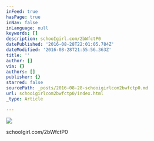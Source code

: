 ```yaml
---
inFeed: true
hasPage: true
inNav: false
inLanguage: null
keywords: []
description: schooIgirl.com/2bWfctP0
datePublished: '2016-08-28T22:01:05.784Z'
dateModified: '2016-08-28T21:55:56.363Z'
title: ''
author: []
via: {}
authors: []
publisher: {}
starred: false
sourcePath: _posts/2016-08-28-schooigirlcom2bwfctp0.md
url: schooigirlcom2bwfctp0/index.html
_type: Article

---
```

![](https://the-grid-user-content.s3-us-west-2.amazonaws.com/f27d2082-8b3e-4d23-ac0d-ad984da68c0c.jpg)

schooIgirl.com/2bWfctP0